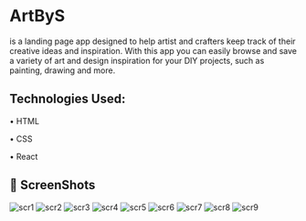 # ArtByS
is a landing page app designed to help artist and crafters keep track of their creative ideas and inspiration. With this app you can easily browse and save a variety of art and design inspiration for your DIY projects, such as painting, drawing and more.

## Technologies Used:
 • HTML
 
 • CSS
 
 • React

## 📸 ScreenShots
![scr1](https://github.com/sarakoceva57/ArtByS-reactApp/assets/63291849/0c545b20-e3f0-405b-85a3-76fad7faf19a)
![scr2](https://github.com/sarakoceva57/ArtByS-reactApp/assets/63291849/27979bc4-8de4-48fa-a398-2749edff02f5)
![scr3](https://github.com/sarakoceva57/ArtByS-reactApp/assets/63291849/5ffb86f7-1228-4d31-9973-57efd9f3a144)
![scr4](https://github.com/sarakoceva57/ArtByS-reactApp/assets/63291849/d7ac411d-a3c5-4d1d-9f81-6c64e01f0908)
![scr5](https://github.com/sarakoceva57/ArtByS-reactApp/assets/63291849/55b2cbd7-31a7-470b-a9f6-fade763a63ed)
![scr6](https://github.com/sarakoceva57/ArtByS-reactApp/assets/63291849/943ac121-2b1f-4fda-84b3-53e73e0153dc)
![scr7](https://github.com/sarakoceva57/ArtByS-reactApp/assets/63291849/75add6ce-2b33-4071-a13c-0ce789947ca3)
![scr8](https://github.com/sarakoceva57/ArtByS-reactApp/assets/63291849/be2f3e2e-eed9-4547-849e-49c97e6010bb)
![scr9](https://github.com/sarakoceva57/ArtByS-reactApp/assets/63291849/03c6dd96-440b-484d-ab31-e9641c8c393f)
